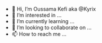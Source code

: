 - 👋 Hi, I’m Oussama Kefi aka @Kyrix
- 👀 I’m interested in ...
- 🌱 I’m currently learning ...
- 💞️ I’m looking to collaborate on ...
- 📫 How to reach me ...

<!---
kyrixdev/kyrixdev is a ✨ special ✨ repository because its `README.md` (this file) appears on your GitHub profile.
You can click the Preview link to take a look at your changes.
--->
